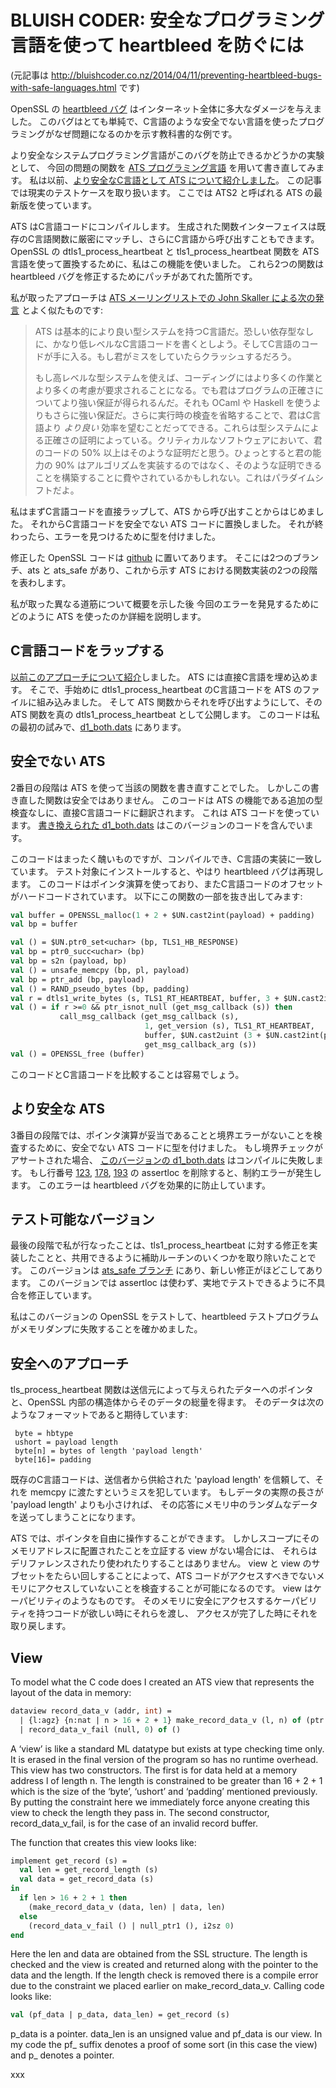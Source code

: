 # BLUISH CODER: 安全なプログラミング言語を使って heartbleed を防ぐには

(元記事は http://bluishcoder.co.nz/2014/04/11/preventing-heartbleed-bugs-with-safe-languages.html です)

OpenSSL の [heartbleed バグ](http://heartbleed.com/) はインターネット全体に多大なダメージを与えました。
このバグはとても単純で、C言語のような安全でない言語を使ったプログラミングがなぜ問題になるのかを示す教科書的な例です。

より安全なシステムプログラミング言語がこのバグを防止できるかどうかの実験として、
今回の問題の関数を [ATS プログラミング言語](http://www.ats-lang.org/) を用いて書き直してみます。
私は以前、[より安全なC言語として ATS について紹介しました](http://bluishcoder.co.nz/tags/ats)。
この記事では現実のテストケースを取り扱います。
ここでは ATS2 と呼ばれる ATS の最新版を使っています。

ATS はC言語コードにコンパイルします。
生成された関数インターフェイスは既存のC言語関数に厳密にマッチし、さらにC言語から呼び出すこともできます。
OpenSSL の dtls1_process_heartbeat と tls1_process_heartbeat 関数を ATS 言語を使って置換するために、私はこの機能を使いました。
これら2つの関数は heartbleed バグを修正するためにパッチがあてれた箇所です。

私が取ったアプローチは
[ATS メーリングリストでの John Skaller による次の発言](http://sourceforge.net/p/ats-lang/mailman/message/32204291/)
とよく似たものです:

> ATS は基本的により良い型システムを持つC言語だ。恐しい依存型なしに、かなり低レベルなC言語コードを書くとしよう。そしてC言語のコードが手に入る。もし君がミスをしていたらクラッシュするだろう。
>
> もし高レベルな型システムを使えば、コーディングにはより多くの作業とより多くの考慮が要求されることになる。でも君はプログラムの正確さについてより強い保証が得られるんだ。それも OCaml や Haskell を使うよりもさらに強い保証だ。さらに実行時の検査を省略することで、君はC言語より *より良い* 効率を望むことだってできる。これらは型システムによる正確さの証明によっている。クリティカルなソフトウェアにおいて、君のコードの 50% 以上はそのような証明だと思う。ひょっとすると君の能力の 90% はアルゴリズムを実装するのではなく、そのような証明できることを構築することに費やされているかもしれない。これはパラダイムシフトだよ。

私はまずC言語コードを直接ラップして、ATS から呼び出すことからはじめました。
それからC言語コードを安全でない ATS コードに置換しました。
それが終わったら、エラーを見つけるために型を付けました。

修正した OpenSSL コードは [github](https://github.com/doublec/openssl/branches)
に置いてあります。
そこには2つのブランチ、ats と ats_safe があり、これから示す ATS における関数実装の2つの段階を表わします。

私が取った異なる道筋について概要を示した後
今回のエラーを発見するためにどのように ATS を使ったのか詳細を説明します。

## C言語コードをラップする

[以前このアプローチについて紹介](http://bluishcoder.co.nz/2011/04/24/converting-c-programs-to-ats.html)しました。
ATS には直接C言語を埋め込めます。
そこで、手始めに dtls1_process_heartbeat のC言語コードを ATS のファイルに組み込みました。
そして ATS 関数からそれを呼び出すようにして、その ATS 関数を真の dtls1_process_heartbeat として公開します。
このコードは私の最初の試みで、[d1_both.dats](https://github.com/doublec/openssl/blob/f40838fd8b2c4ba907865eef54e5cca96dc0c62f/ssl/d1_both.dats) にあります。

## 安全でない ATS

2番目の段階は ATS を使って当該の関数を書き直すことでした。
しかしこの書き直した関数は安全ではありません。
このコードは ATS の機能である追加の型検査なしに、直接C言語コードに翻訳されます。
これは ATS コードを使っています。
[書き換えられた d1_both.dats](https://github.com/doublec/openssl/blob/ats/ssl/d1_both.dats)
はこのバージョンのコードを含んでいます。

このコードはまったく醜いものですが、コンパイルでき、C言語の実装に一致しています。
テスト対象にインストールすると、やはり heartbleed バグは再現します。
このコードはポインタ演算を使っており、またC言語コードのオフセットがハードコードされています。
以下にこの関数の一部を抜き出してみます:

```ocaml
val buffer = OPENSSL_malloc(1 + 2 + $UN.cast2int(payload) + padding)
val bp = buffer

val () = $UN.ptr0_set<uchar> (bp, TLS1_HB_RESPONSE)
val bp = ptr0_succ<uchar> (bp)
val bp = s2n (payload, bp)
val () = unsafe_memcpy (bp, pl, payload)
val bp = ptr_add (bp, payload)
val () = RAND_pseudo_bytes (bp, padding)
val r = dtls1_write_bytes (s, TLS1_RT_HEARTBEAT, buffer, 3 + $UN.cast2int(payload) + padding)
val () = if r >=0 && ptr_isnot_null (get_msg_callback (s)) then
           call_msg_callback (get_msg_callback (s),
                              1, get_version (s), TLS1_RT_HEARTBEAT,
                              buffer, $UN.cast2uint (3 + $UN.cast2int(payload) + padding), s,
                              get_msg_callback_arg (s))
val () = OPENSSL_free (buffer)
```

このコードとC言語コードを比較することは容易でしょう。

## より安全な ATS

3番目の段階では、ポインタ演算が妥当であることと境界エラーがないことを検査するために、安全でない ATS コードに型を付けました。
もし境界チェックがアサートされた場合、
[このバージョンの d1_both.dats](https://github.com/doublec/openssl/blob/12b89f1b2d714835b9257c10bcc5fd210714d07d/ssl/d1_both.dats)
はコンパイルに失敗します。
もし行番号 [123](https://github.com/doublec/openssl/blob/12b89f1b2d714835b9257c10bcc5fd210714d07d/ssl/d1_both.dats#l123),
[178](https://github.com/doublec/openssl/blob/12b89f1b2d714835b9257c10bcc5fd210714d07d/ssl/d1_both.dats#l178),
[193](https://github.com/doublec/openssl/blob/12b89f1b2d714835b9257c10bcc5fd210714d07d/ssl/d1_both.dats#l193)
の assertloc を削除すると、制約エラーが発生します。
このエラーは heartbleed バグを効果的に防止しています。

## テスト可能なバージョン

最後の段階で私が行なったことは、tls1_process_heartbeat
に対する修正を実装したことと、共用できるように補助ルーチンのいくつかを取り除いたことです。
このバージョンは [ats_safe ブランチ](https://github.com/doublec/openssl/tree/ats_safe)
にあり、新しい修正がほどこしてあります。
このバージョンでは assertloc は使わず、実地でテストできるように不具合を修正しています。

私はこのバージョンの OpenSSL をテストして、heartbleed
テストプログラムがメモリダンプに失敗することを確かめました。

## 安全へのアプローチ

tls_process_heartbeat 関数は送信元によって与えられたデターへのポインタと、OpenSSL 内部の構造体からそのデータの総量を得ます。
そのデータは次のようなフォーマットであると期待しています:

```
 byte = hbtype
 ushort = payload length
 byte[n] = bytes of length 'payload length'
 byte[16]= padding
```

既存のC言語コードは、送信者から供給された 'payload length' を信頼して、それを memcpy に渡たすというミスを犯しています。
もしデータの実際の長さが 'payload length' よりも小さければ、
その応答にメモリ中のランダムなデータを送ってしまうことになります。

ATS では、ポインタを自由に操作することができます。
しかしスコープにそのメモリアドレスに配置されたことを立証する view がない場合には、
それらはデリファレンスされたり使われたりすることはありません。
view と view のサブセットをたらい回しすることによって、ATS
コードがアクセスすべきでないメモリにアクセスしていないことを検査することが可能になるのです。
view はケーパビリティのようなものです。
そのメモリに安全にアクセスするケーパビリティを持つコードが欲しい時にそれらを渡し、
アクセスが完了した時にそれを取り戻します。

## View

To model what the C code does I created an ATS view that represents the layout of the data in memory:

```ocaml
dataview record_data_v (addr, int) =
  | {l:agz} {n:nat | n > 16 + 2 + 1} make_record_data_v (l, n) of (ptr l, size_t n)
  | record_data_v_fail (null, 0) of ()
```

A ‘view’ is like a standard ML datatype but exists at type checking time only.
It is erased in the final version of the program so has no runtime overhead.
This view has two constructors.
The first is for data held at a memory address l of length n.
The length is constrained to be greater than 16 + 2 + 1 which is the size of the ‘byte’, ‘ushort’ and ‘padding’ mentioned previously.
By putting the constraint here we immediately force anyone creating this view to check the length they pass in.
The second constructor, record_data_v_fail, is for the case of an invalid record buffer.

The function that creates this view looks like:

```ocaml
implement get_record (s) =
  val len = get_record_length (s)
  val data = get_record_data (s)
in
  if len > 16 + 2 + 1 then
    (make_record_data_v (data, len) | data, len)
  else
    (record_data_v_fail () | null_ptr1 (), i2sz 0)
end
```

Here the len and data are obtained from the SSL structure.
The length is checked and the view is created and returned along with the pointer to the data and the length.
If the length check is removed there is a compile error due to the constraint we placed earlier on make_record_data_v.
Calling code looks like:

```ocaml
val (pf_data | p_data, data_len) = get_record (s)
```

p_data is a pointer.
data_len is an unsigned value and pf_data is our view.
In my code the pf_ suffix denotes a proof of some sort (in this case the view) and p_ denotes a pointer.

xxx
